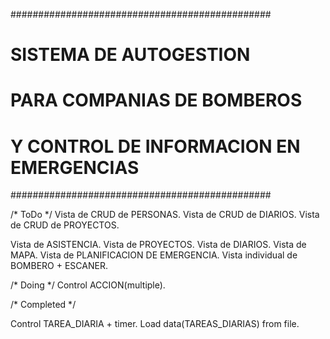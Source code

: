 ###############################################
#          SISTEMA DE AUTOGESTION		          #
#        PARA COMPANIAS DE BOMBEROS		        #
#   Y CONTROL DE INFORMACION EN EMERGENCIAS   #
###############################################

/* ToDo */
Vista de CRUD de PERSONAS.
Vista de CRUD de DIARIOS.
Vista de CRUD de PROYECTOS.

Vista de ASISTENCIA.
Vista de PROYECTOS.
Vista de DIARIOS.
Vista de MAPA.
Vista de PLANIFICACION DE EMERGENCIA.
Vista individual de BOMBERO + ESCANER.

/* Doing */
Control ACCION(multiple).

/* Completed */

Control TAREA_DIARIA + timer.
Load data(TAREAS_DIARIAS) from file.
